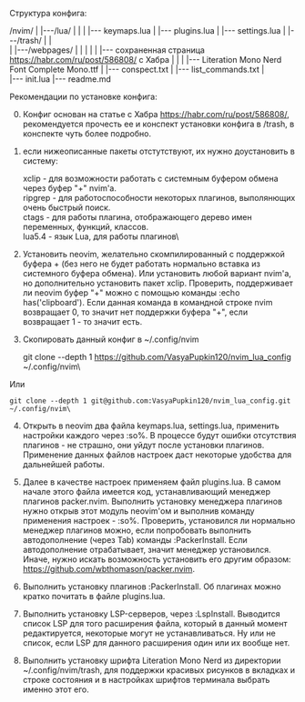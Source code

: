 Структура конфига:

/nvim/
|
|---/lua/
|   |
|   |--- keymaps.lua
|   |--- plugins.lua
|   |--- settings.lua
|
|---/trash/
|   |   
|   |---/webpages/
|   |   |
|   |   |--- сохраненная страница https://habr.com/ru/post/586808/ с Хабра
|   |
|   |--- Literation Mono Nerd Font Complete Mono.ttf
|   |--- conspect.txt
|   |--- list_commands.txt
|    
|--- init.lua
|--- readme.md


Рекомендации по установке конфига:

0. Конфиг основан на статье с Хабра https://habr.com/ru/post/586808/, рекомендуется прочесть ее и конспект установки конфига в /trash, в конспекте чуть более подробно. 

1. если нижеописанные пакеты отстутствуют, их нужно доустановить в систему:

    xclip - для возможности работать с системным буфером обмена через буфер "+" nvim'a.\
    ripgrep - для работоспособности некоторых плагинов, выполянющих очень быстрый поиск.\
    ctags - для работы плагина, отображающего дерево имен переменных, функций, классов.\
    lua5.4 - язык Lua, для работы плагинов\

2. Установить neovim, желательно скомпилированный с поддержкой буфера + (без него не будет работать нормально вставка из системного буфера обмена). Или установить любой вариант nvim'a, но дополнительно установить пакет xclip. Проверить, поддерживает ли neovim буфер "+" можно с помощью команды :echo has('clipboard'). Если данная команда в командной строке nvim возвращает 0, то значит нет поддержки буфера "+", если возвращает 1 - то значит есть. 

3. Скопировать данный конфиг в ~/.config/nvim

    git clone --depth 1 https://github.com/VasyaPupkin120/nvim_lua_config ~/.config/nvim\

Или

    git clone --depth 1 git@github.com:VasyaPupkin120/nvim_lua_config.git ~/.config/nvim\

4. Открыть в neovim два файла keymaps.lua, settings.lua, применить настройки каждого через :so%. В процессе будут ошибки отсутствия плагинов - не страшно, они уйдут после установки плагинов. Применение данных файлов настроек даст некоторые удобства для дальнейшей работы.

5. Далее в качестве настроек применяем файл plugins.lua. В самом начале этого файла имеется код, устанавливающий менеджер плагинов packer.nvim. Выполнить установку менеджера плагинов нужно открыв этот модуль neovim'ом и выполнив команду применения настроек - :so%. Проверить, установился ли нормально менеджер плагинов можно, если попробовать выполнить автодополнение (через Tab) команды :PackerInstall. Если автодополнение отрабатывает, значит менеджер установился. Иначе, нужно искать возможность установить его другим образом: https://github.com/wbthomason/packer.nvim.  

6. Выполнить установку плагинов :PackerInstall. Об плагинах можно кратко почитать в файле plugins.lua.

7. Выполнить установку LSP-серверов, через :LspInstall. Выводится список LSP для того расширения файла, который в данный момент редактируется, некоторые могут не устанавливаться. Ну или не список, если LSP для данного расширения один или их вообще нет. 

8. Выполнить установку шрифта Literation Mono Nerd из директории ~/.config/nvim/trash, для поддержки красивых рисунков в вкладках и строке состояния и в настройках шрифтов терминала выбрать именно этот его.
